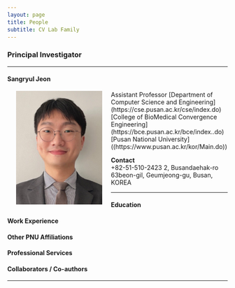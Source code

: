 ```yaml
---
layout: page
title: People 
subtitle: CV Lab Family
---
```


### Principal Investigator
<hr>

#### Sangryul Jeon

<img src="https://raw.githubusercontent.com/pnu-computer-vision-lab/pnu-computer-vision-lab.github.io/master/img/srjeon.jpg" width="197" height="260" align="left" hspace="20" /> 
Assistant Professor   
[Department of Computer Science and Engineering](https://cse.pusan.ac.kr/cse/index.do)  
[College of BioMedical Convergence Engineering](https://bce.pusan.ac.kr/bce/index..do)  
[Pusan National University]((https://www.pusan.ac.kr/kor/Main.do))   


**Contact**  
+82-51-510-2423
2, Busandaehak-ro 63beon-gil, Geumjeong-gu, Busan, KOREA

<hr>

#### Education 

#### Work Experience

#### Other PNU Affiliations

#### Professional Services

#### Collaborators / Co-authors



<hr>  
